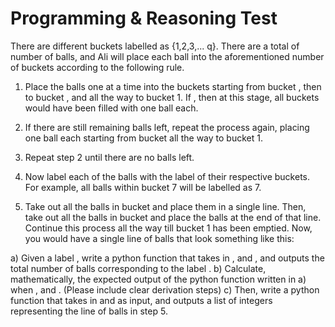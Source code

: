 # Programming & Reasoning Test

There are  different buckets labelled as {1,2,3,... q}. There are a total of  number of balls, and Ali will place each ball into the aforementioned  number of buckets according to the following rule. 

1. Place the balls one at a time into the buckets starting from bucket , then to bucket , and all the way to bucket 1. If , then at this stage, all buckets would have been filled with one ball each.

2. If there are still remaining balls left, repeat the process again, placing one ball each starting from bucket  all the way to bucket 1.

3. Repeat step 2 until there are no balls left.

4. Now label each of the balls with the label of their respective buckets. For example, all balls within bucket 7 will be labelled as 7.

5. Take out all the balls in bucket  and place them in a single line. Then, take out all the balls in bucket  and place the balls at the end of that line. Continue this process all the way till bucket 1 has been emptied. Now, you would have a single line of balls that look something like this:



a) Given a label , write a python function that takes in ,  and , and outputs the total number of balls corresponding to the label .
b) Calculate, mathematically, the expected output of the python function written in a) when ,  and . (Please include clear derivation steps)
c) Then, write a python function that takes in  and  as input, and outputs a list of integers representing the line of balls in step 5.
